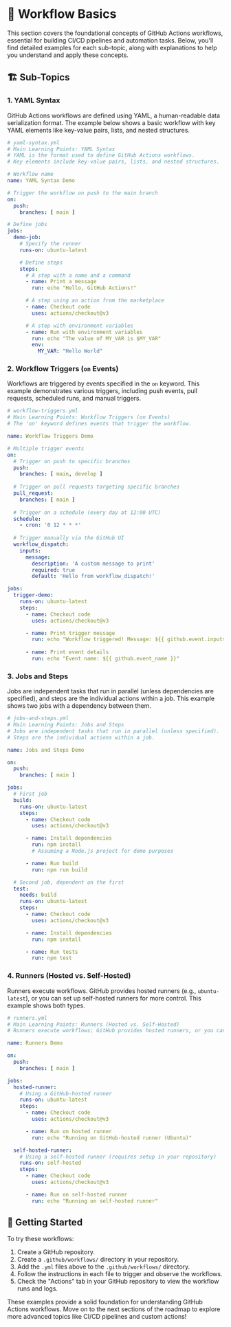# 📜 Workflow Basics

This section covers the foundational concepts of GitHub Actions workflows, essential for building CI/CD pipelines and automation tasks. Below, you'll find detailed examples for each sub-topic, along with explanations to help you understand and apply these concepts.

## 🏗️ Sub-Topics

### 1. YAML Syntax
GitHub Actions workflows are defined using YAML, a human-readable data serialization format. The example below shows a basic workflow with key YAML elements like key-value pairs, lists, and nested structures.

```yaml
# yaml-syntax.yml
# Main Learning Points: YAML Syntax
# YAML is the format used to define GitHub Actions workflows.
# Key elements include key-value pairs, lists, and nested structures.

# Workflow name
name: YAML Syntax Demo

# Trigger the workflow on push to the main branch
on:
  push:
    branches: [ main ]

# Define jobs
jobs:
  demo-job:
    # Specify the runner
    runs-on: ubuntu-latest

    # Define steps
    steps:
      # A step with a name and a command
      - name: Print a message
        run: echo "Hello, GitHub Actions!"

      # A step using an action from the marketplace
      - name: Checkout code
        uses: actions/checkout@v3

      # A step with environment variables
      - name: Run with environment variables
        run: echo "The value of MY_VAR is $MY_VAR"
        env:
          MY_VAR: "Hello World"
```

### 2. Workflow Triggers (`on` Events)
Workflows are triggered by events specified in the `on` keyword. This example demonstrates various triggers, including push events, pull requests, scheduled runs, and manual triggers.

```yaml
# workflow-triggers.yml
# Main Learning Points: Workflow Triggers (on Events)
# The 'on' keyword defines events that trigger the workflow.

name: Workflow Triggers Demo

# Multiple trigger events
on:
  # Trigger on push to specific branches
  push:
    branches: [ main, develop ]
  
  # Trigger on pull requests targeting specific branches
  pull_request:
    branches: [ main ]
  
  # Trigger on a schedule (every day at 12:00 UTC)
  schedule:
    - cron: '0 12 * * *'
  
  # Trigger manually via the GitHub UI
  workflow_dispatch:
    inputs:
      message:
        description: 'A custom message to print'
        required: true
        default: 'Hello from workflow_dispatch!'

jobs:
  trigger-demo:
    runs-on: ubuntu-latest
    steps:
      - name: Checkout code
        uses: actions/checkout@v3

      - name: Print trigger message
        run: echo "Workflow triggered! Message: ${{ github.event.inputs.message || 'Default message' }}"
  
      - name: Print event details
        run: echo "Event name: ${{ github.event_name }}"
```

### 3. Jobs and Steps
Jobs are independent tasks that run in parallel (unless dependencies are specified), and steps are the individual actions within a job. This example shows two jobs with a dependency between them.

```yaml
# jobs-and-steps.yml
# Main Learning Points: Jobs and Steps
# Jobs are independent tasks that run in parallel (unless specified).
# Steps are the individual actions within a job.

name: Jobs and Steps Demo

on:
  push:
    branches: [ main ]

jobs:
  # First job
  build:
    runs-on: ubuntu-latest
    steps:
      - name: Checkout code
        uses: actions/checkout@v3

      - name: Install dependencies
        run: npm install
        # Assuming a Node.js project for demo purposes

      - name: Run build
        run: npm run build

  # Second job, dependent on the first
  test:
    needs: build
    runs-on: ubuntu-latest
    steps:
      - name: Checkout code
        uses: actions/checkout@v3

      - name: Install dependencies
        run: npm install

      - name: Run tests
        run: npm test
```

### 4. Runners (Hosted vs. Self-Hosted)
Runners execute workflows. GitHub provides hosted runners (e.g., `ubuntu-latest`), or you can set up self-hosted runners for more control. This example shows both types.

```yaml
# runners.yml
# Main Learning Points: Runners (Hosted vs. Self-Hosted)
# Runners execute workflows; GitHub provides hosted runners, or you can set up self-hosted runners.

name: Runners Demo

on:
  push:
    branches: [ main ]

jobs:
  hosted-runner:
    # Using a GitHub-hosted runner
    runs-on: ubuntu-latest
    steps:
      - name: Checkout code
        uses: actions/checkout@v3

      - name: Run on hosted runner
        run: echo "Running on GitHub-hosted runner (Ubuntu)"

  self-hosted-runner:
    # Using a self-hosted runner (requires setup in your repository)
    runs-on: self-hosted
    steps:
      - name: Checkout code
        uses: actions/checkout@v3

      - name: Run on self-hosted runner
        run: echo "Running on self-hosted runner"
```

## 🚀 Getting Started

To try these workflows:
1. Create a GitHub repository.
2. Create a `.github/workflows/` directory in your repository.
3. Add the `.yml` files above to the `.github/workflows/` directory.
4. Follow the instructions in each file to trigger and observe the workflows.
5. Check the "Actions" tab in your GitHub repository to view the workflow runs and logs.

These examples provide a solid foundation for understanding GitHub Actions workflows. Move on to the next sections of the roadmap to explore more advanced topics like CI/CD pipelines and custom actions!